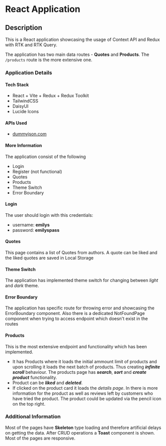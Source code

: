 # React Application

## Description
This is a React application showcasing the usage of Context API and Redux with RTK and RTK Query.

The application has two main data routes - **Quotes** and **Products**. The `/products` route is the more extensive one.



### Application Details 
#### Tech Stack
- React + Vite + Redux + Redux Toolkit
- TailwindCSS
- DaisyUI 
- Lucide Icons

#### APIs Used
- [dummyjson.com](https://dummyjson.com/)

#### More Information
The application consist of the following
- Login
- Register (not functional)
- Quotes
- Products
- Theme Switch
- Error Boundary 

#### Login
The user should login with this credentials: 
- username: **emilys**
- password: **emilyspass**

#### Quotes
This page contains a list of Quotes from authors. A quote can be liked and the liked quotes are saved in Local Storage

#### Theme Switch
The application has implemented theme switch for changing between *light* and *dark* theme. 

#### Error Boundary
The application has specific route for throwing error and showcasing the ErrorBoundary component.
Also there is a dedicated NotFoundPage component when trying to access endpoint which doesn't exist in the routes

#### Products
This is the most extensive endpoint and functionality which has been implemented. 
- It has Products where it loads the initial ammount limit of products and upon scrolling it loads the next batch of products. Thus creating ***infinite scroll*** behaviour. The products page has ***search***, ***sort*** and ***create product*** functionality.
- Product can be ***liked*** and ***deleted***. 
- If clicked on the product card it loads the *details page*. In there is more information for the product as well as reviews left by customers who have tried the product. The product could be updated via the pencil icon on the top right.

### Additional Information
Most of the pages have **Skeleton** type loading and therefore artificial delays on getting the data.
After CRUD operations a **Toast** component is shown.
Most of the pages are responsive.
